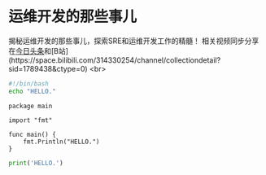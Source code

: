# 运维开发的那些事儿
揭秘运维开发的那些事儿，探索SRE和运维开发工作的精髓！
相关视频同步分享在[今日头条](https://www.toutiao.com/c/user/token/MS4wLjABAAAA0YFomuMNm87NNysXeUsQdI0Tt3gOgz8WG_0B3MzxsmI/?)和[B站](https://space.bilibili.com/314330254/channel/collectiondetail?sid=1789438&ctype=0)
<br>

```bash
#!/bin/bash
echo "HELLO."
```

```golang
package main

import "fmt"

func main() {
	fmt.Println("HELLO.")
}

```

```python
print('HELLO.')
```
